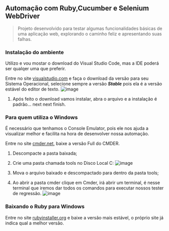 ## Automação com Ruby,Cucumber e Selenium WebDriver

> Projeto desenvolvido para testar algumas funcionalidades básicas de uma aplicação web, explorando o caminho feliz e 
apresentando suas falhas.

### Instalação do ambiente

Utilizo e vou mostar o download do Visual Studio Code, mas a IDE poderá ser qualqer uma que preferir.

Entre no site [visualstudio.com](https://code.visualstudio.com/) e faça o download da versão para seu Sistema Operacional, selecione
sempre a versão **_Stable_** pois ela é a versão estável do editor de texto.
![image](https://user-images.githubusercontent.com/30832888/63362899-f7904680-c348-11e9-93f8-bd3ae4bb3b2d.png)


1. Após feito o download vamos instalar, abra o arquivo e a instalação é padrão... next next finish.

### Para quem utiliza o Windows

É necessário que tenhamos o Console Emulator, pois ele nos ajuda a visualizar melhor e facilita na hora de desenvolver nossa automação.

Entre no site [cmder.net](https://cmder.net/), baixe a versão Full do CMDER.

1. Descompacte a pasta baixada;
2. Crie uma pasta chamada tools no Disco Local C:
![image](https://user-images.githubusercontent.com/30832888/63367037-56f25480-c351-11e9-8f59-bc4679581da8.png)

3. Mova o arquivo baixado e descompactado para dentro da pasta tools;
4. Ao abrir a pasta cmder clique em Cmder, irá abrir um terminal, é nesse terminal que iremos dar todos os comandos para executar nossos tester de regressão.
![image](https://user-images.githubusercontent.com/30832888/63367046-5ce83580-c351-11e9-9770-bd009780ab13.png)

### Baixando o Ruby para Windows

Entre no site [rubyinstaller.org](https://rubyinstaller.org/downloads/) e baixe a versão mais estável, o próprio site já indica qual a melhor versão. 

